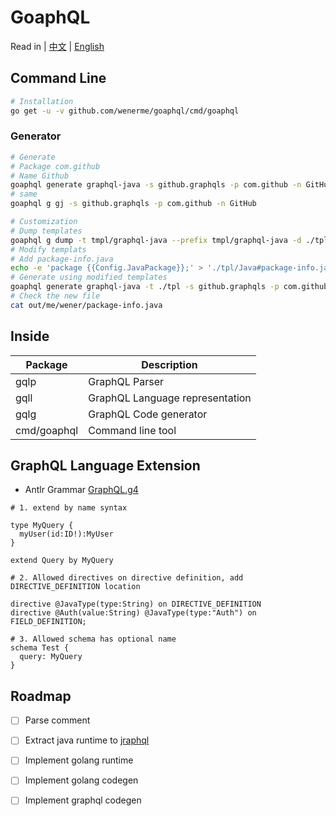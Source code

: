 # GoaphQL

Read in | [中文](./README.zh-CN.md) | [English](./README.md)


## Command Line

```bash
# Installation
go get -u -v github.com/wenerme/goaphql/cmd/goaphql
```

### Generator

```bash
# Generate
# Package com.github
# Name Github
goaphql generate graphql-java -s github.graphqls -p com.github -n GitHub
# same
goaphql g gj -s github.graphqls -p com.github -n GitHub

# Customization
# Dump templates
goaphql g dump -t tmpl/graphql-java --prefix tmpl/graphql-java -d ./tpl
# Modify templats
# Add package-info.java
echo -e 'package {{Config.JavaPackage}};' > './tpl/Java#package-info.java.tmpl'
# Generate using modified templates
goaphql generate graphql-java -t ./tpl -s github.graphqls -p com.github -n GitHub
# Check the new file
cat out/me/wener/package-info.java
```

## Inside

Package | Description
--------|------------
gqlp    | GraphQL Parser
gqll    | GraphQL Language representation
gqlg    | GraphQL Code generator
cmd/goaphql | Command line tool

## GraphQL Language Extension

* Antlr Grammar [GraphQL.g4](https://github.com/wenerme/wener/blob/master/tricks/languages/antlr/GraphQL.g4)

```graphqls
# 1. extend by name syntax

type MyQuery {
  myUser(id:ID!):MyUser
}

extend Query by MyQuery

# 2. Allowed directives on directive definition, add DIRECTIVE_DEFINITION location

directive @JavaType(type:String) on DIRECTIVE_DEFINITION
directive @Auth(value:String) @JavaType(type:"Auth") on FIELD_DEFINITION;

# 3. Allowed schema has optional name
schema Test {
  query: MyQuery
}

```

## Roadmap

* [ ] Parse comment
* [ ] Extract java runtime to [jraphql](https://github.com/wenerme/jraphql)
* [ ] Implement golang runtime
* [ ] Implement golang codegen
* [ ] Implement graphql codegen

